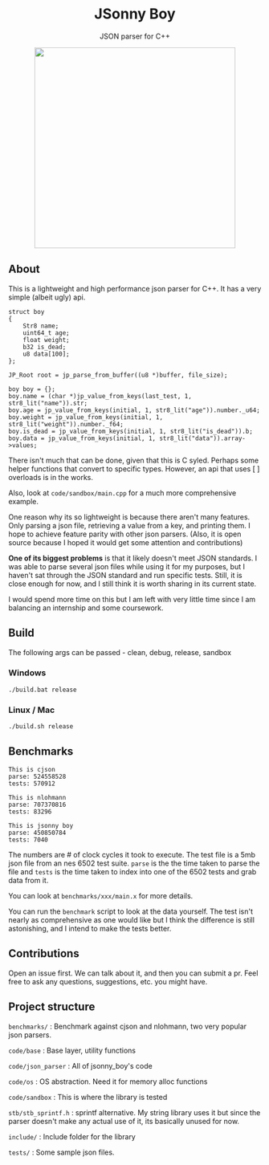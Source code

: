 <p>
<h1 align="center">JSonny Boy</h2>
<p align="center">JSON parser for C++</p>
<p align="center">
<img width="400"src="https://github.com/user-attachments/assets/7ee7d368-0b47-4dda-9650-a31f11ec7557">
</p>
</p>

## About
This is a lightweight and high performance json parser for C++. It has a very simple (albeit ugly) api.

```
struct boy
{
    Str8 name;
    uint64_t age;
    float weight;
    b32 is_dead;
    u8 data[100];
};

JP_Root root = jp_parse_from_buffer((u8 *)buffer, file_size);

boy boy = {};
boy.name = (char *)jp_value_from_keys(last_test, 1, str8_lit("name")).str;
boy.age = jp_value_from_keys(initial, 1, str8_lit("age")).number._u64;
boy.weight = jp_value_from_keys(initial, 1, str8_lit("weight")).number._f64;
boy.is_dead = jp_value_from_keys(initial, 1, str8_lit("is_dead")).b;
boy.data = jp_value_from_keys(initial, 1, str8_lit("data")).array->values;
```

There isn't much that can be done, given that this is C syled. Perhaps some helper functions that convert to specific types. However, an api that uses [ ] overloads is in the works.

Also, look at `code/sandbox/main.cpp` for a much more comprehensive example.

One reason why its so lightweight is because there aren't many features. Only parsing a json file, retrieving a value from a key, and printing them. I hope to achieve feature parity with other json parsers. (Also, it is open source because I hoped it would get some attention and contributions)

**One of its biggest problems** is that it likely doesn't meet JSON standards. I was able to parse several json files while using it for my purposes, but I haven't sat through the JSON standard and run specific tests. Still, it is close enough for now, and I still think it is worth sharing in its current state.

I would spend more time on this but I am left with very little time since I am balancing an internship and some coursework.

## Build
The following args can be passed - clean, debug, release, sandbox

### Windows
```
./build.bat release
```

### Linux / Mac
```
./build.sh release
```

## Benchmarks
```
This is cjson
parse: 524558528
tests: 570912

This is nlohmann
parse: 707370816
tests: 83296

This is jsonny boy
parse: 450850784
tests: 7040
```

The numbers are # of clock cycles it took to execute. The test file is a 5mb json file from an nes 6502 test suite.
`parse` is the the time taken to parse the file and `tests` is the time taken to index into one of the 6502 tests and grab data from it.

You can look at `benchmarks/xxx/main.x` for more details.

You can run the `benchmark` script to look at the data yourself. The test isn't nearly as comprehensive as one would like but I think the difference is still astonishing, and I intend to make the tests better.

## Contributions
Open an issue first. We can talk about it, and then you can submit a pr. Feel free to ask any questions, suggestions, etc. you might have.

## Project structure

`benchmarks/` : Benchmark against cjson and nlohmann, two very popular json parsers.

`code/base` : Base layer, utility functions

`code/json_parser` : All of jsonny_boy's code

`code/os` : OS abstraction. Need it for memory alloc functions

`code/sandbox` : This is where the library is tested

`stb/stb_sprintf.h` : sprintf alternative. My string library uses it but since the parser doesn't make any actual use of it, its basically unused for now.

`include/` : Include folder for the library

`tests/` : Some sample json files.
